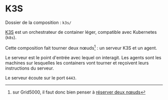 # K3S

Dossier de la composition : `k3s/`

[K3S](https://k3s.io) est un orchestrateur de container
léger, compatible avec Kubernetes (`k8s`).

Cette composition fait tourner deux nœuds[^g5k] : un serveur K3S et
un agent.

Le serveur est le point d'entrée avec lequel on interagit. Les agents
sont les machines sur lesquelles les containers vont tourner et reçoivent
leurs instructions du serveur.

Le serveur écoute sur le port `6443`.

[^g5k]: sur Grid5000, il faut donc bien penser à [réserver deux nœuds](../nxc/g5k.md#start)
